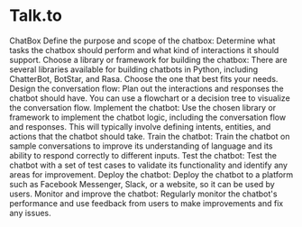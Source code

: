 # Talk.to
ChatBox
Define the purpose and scope of the chatbox: Determine what tasks the chatbox should perform and what kind of interactions it should support. Choose a library or framework for building the chatbox: There are several libraries available for building chatbots in Python, including ChatterBot, BotStar, and Rasa. Choose the one that best fits your needs. Design the conversation flow: Plan out the interactions and responses the chatbot should have. You can use a flowchart or a decision tree to visualize the conversation flow. Implement the chatbot: Use the chosen library or framework to implement the chatbot logic, including the conversation flow and responses. This will typically involve defining intents, entities, and actions that the chatbot should take. Train the chatbot: Train the chatbot on sample conversations to improve its understanding of language and its ability to respond correctly to different inputs. Test the chatbot: Test the chatbot with a set of test cases to validate its functionality and identify any areas for improvement. Deploy the chatbot: Deploy the chatbot to a platform such as Facebook Messenger, Slack, or a website, so it can be used by users. Monitor and improve the chatbot: Regularly monitor the chatbot's performance and use feedback from users to make improvements and fix any issues.
